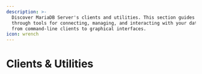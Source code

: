 ```yaml
---
description: >-
  Discover MariaDB Server's clients and utilities. This section guides you
  through tools for connecting, managing, and interacting with your database,
  from command-line clients to graphical interfaces.
icon: wrench
---
```


# Clients & Utilities

